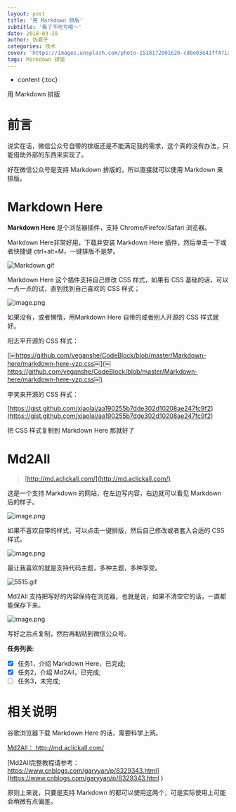 ```yaml
---
layout: post
title: '用 Markdown 排版'
subtitle: '看了不吃亏哦～'
date: 2018-03-28
author: 伪君子
categories: 技术
cover: 'https://images.unsplash.com/photo-1518172001620-cd0e03e41ff4?ixlib=rb-0.3.5&s=9b2b996cbae53d6b9d97e8d2629cf565&auto=format&fit=crop&w=1955&q=80'
tags: Markdown 排版
---
```


* content
{:toc}

用 Markdown 排版

# 前言





说实在话，微信公众号自带的排版还是不能满足我的需求，这个真的没有办法，只能借助外部的东西来实现了。



好在微信公众号是支持 Markdown 排版的，所以直接就可以使用 Markdown 来排版。

# Markdown Here





**Markdown Here** 是个浏览器插件，支持 Chrome/Firefox/Safari 浏览器。

Markdown Here非常好用，下载并安装 Markdown Here 插件，然后单击一下或者快捷键 ctrl+alt+M，一键排版不是梦。

![Markdown.gif](http://image.135editor.com/files/users/404/4043688/201803/KBbtNEVc_78EG.gif)

Markdown Here 这个插件支持自己修改 CSS 样式，如果有 CSS 基础的话，可以一点一点的试，直到找到自己喜欢的 CSS 样式；

![image.png](http://image.135editor.com/files/users/404/4043688/201803/GCVO2bCr_ScNz.png)

如果没有，或者懒惰，用Markdown Here 自带的或者别人开源的 CSS 样式就好。

阳志平开源的 CSS 样式：

[￼https://github.com/veganshe/CodeBlock/blob/master/Markdown-here/markdown-here-yzp.css￼](￼https://github.com/veganshe/CodeBlock/blob/master/Markdown-here/markdown-here-yzp.css￼)

李笑来开源的 CSS 样式：

[https://gist.github.com/xiaolai/aa190255b7dde302d10208ae247fc9f2](https://gist.github.com/xiaolai/aa190255b7dde302d10208ae247fc9f2)

把 CSS 样式复制到 Markdown Here 那就好了

# Md2All





>[http://md.aclickall.com/](http://md.aclickall.com/)

这是一个支持 Markdown 的网站，在左边写内容，右边就可以看见 Markdown 后的样子。

![image.png](http://image.135editor.com/files/users/404/4043688/201803/GUAqKXap_YVZa.png)



如果不喜欢自带的样式，可以点击一键排版，然后自己修改或者套入合适的    CSS 样式。

![image.png](http://image.135editor.com/files/users/404/4043688/201803/6IxNyfP2_SsN2.png)

最让我喜欢的就是支持代码主题，多种主题，多种享受。

![5515.gif](http://image.135editor.com/files/users/404/4043688/201803/r4wHUZrO_ttLt.gif)

Md2All 支持把写好的内容保持在浏览器，也就是说，如果不清空它的话，一直都能保存下来。

![image.png](http://image.135editor.com/files/users/404/4043688/201803/jzVHz3T8_ZRQV.png)

写好之后点复制，然后再黏贴到微信公众号。




**任务列表:**
- [x] 任务1，介绍 Markdown Here，已完成;
- [x] 任务2，介绍 Md2All，已完成;
- [ ] 任务3，未完成; 

# 相关说明





谷歌浏览器下载 Markdown Here 的话，需要科学上网。

[Md2All： http://md.aclickall.com/ ]( http://md.aclickall.com/)

[Md2All完整教程请参考：https://www.cnblogs.com/garyyan/p/8329343.html](https://www.cnblogs.com/garyyan/p/8329343.html )

原则上来说，只要是支持 Markdown 的都可以使用这两个，可是实际使用上可能会稍微有点偏差。

